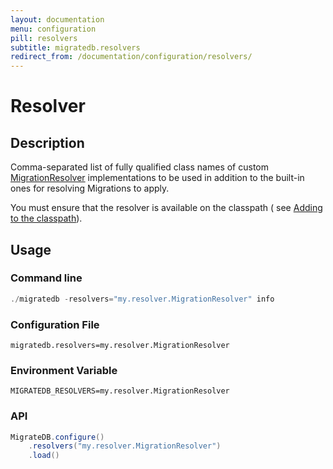 ```yaml
---
layout: documentation
menu: configuration
pill: resolvers
subtitle: migratedb.resolvers
redirect_from: /documentation/configuration/resolvers/
---
```


# Resolver

## Description

Comma-separated list of fully qualified class names of
custom [MigrationResolver](/migratedb/documentation/usage/api/javadoc/migratedb/core/api/resolver/MigrationResolver)
implementations to be used in addition to the built-in ones for resolving Migrations to apply.

You must ensure that the resolver is available on the classpath (
see [Adding to the classpath](/migratedb/documentation/adding-to-the-class-path)).

## Usage

### Command line

```powershell
./migratedb -resolvers="my.resolver.MigrationResolver" info
```

### Configuration File

```properties
migratedb.resolvers=my.resolver.MigrationResolver
```

### Environment Variable

```properties
MIGRATEDB_RESOLVERS=my.resolver.MigrationResolver
```

### API

```java
MigrateDB.configure()
    .resolvers("my.resolver.MigrationResolver")
    .load()
```
